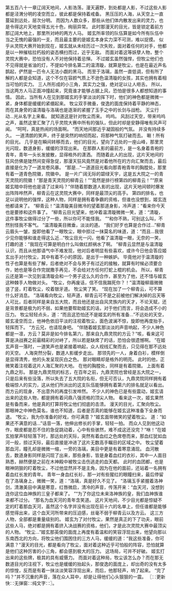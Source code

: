第五百八十一章辽阔天地间，人影浩荡，漫天遍野，到处都是人影，不过这些人影都是泾渭分明的凌空而立，彼此都是保持着戒备。
黑压压的人海，从天空上一直蔓延到远处，层次分明。
而因为人数众多，那些从他们体内散发出来的灵力，也是令得这片天地变得五光十色，绚丽异常。
此时那漫天的目光，皆是锁定着前方那辽阔大地上，那里所对峙的两方人马。
姬玄所率领的队伍算是如今所有队伍中当之无愧的最强的一支，而且最主要的是姬玄本身实力深不可测，难以捉摸。
似乎从灵院大赛开始到现在，姬玄就从未经历过一次失败，面对着任何的对手，他都是以一种摧枯拉朽般的姿态横扫而过，近乎无敌。
而面对着这等妖孽人物，整个灵院大赛中，恐怕没有人不对他保持着忌惮。
不过姬玄虽然强悍，但牧尘他们也不见得就是省油的灯，不提如今排名第二的温清璇，就算是牧尘，也是在最近声名鹊起，俨然是一匹令人无法小觑的黑马。
而至于洛璃，虽然一直低调，但有所了解的人都是会知道，这个不仅在容颜气质上不逊色温清璇的女孩，其实也拥有着相当可怕的实力。
三人所形成的小三角，其实力之强，绝对足以让人咂舌。
所以，当这两方人马正面冲撞起来，究竟谁才能够占据上风，恐怕是很多人都想知道的事情。
因此，当所有人在见到那姬玄的手掌淡淡的挥下时，他们的神色都是微微一紧，身体都是缓缓的紧绷起来。
牧尘双手微垂，俊逸的面庞保持着平静的神态，而在其身旁的温清璇与洛璃也是逐渐的紧握了玉手之中的长剑与战枪。
灭尘行动...光从名字上来看。
就知道这是针对牧尘而来。
呜呜。
风刮过天空，带来呜呜之声，虽然这里汇聚了几乎灵院大赛中所有的强队，但此时却是安静得唯有风声可闻。
“呵呵，真是热闹的场面啊。
”而天地间那近乎凝固般的气氛。
并没有持续多久。
一道清朗的笑声，终于是突然的响彻而起，将那种气氛打破而去。
唰！所有的目光。
几乎是在瞬间转移而去，他们的目光，望向了远处的一座山峰，那里灵光闪现，数道身影，缓缓的浮现出来。
在那群人影的最前方，是一名身着青袍的青年，青年一头长发披散，显得格外的潇洒。
而随着此人的出现，这片天地间的狂风仿佛是陡然间变得急促，那漫天狂风竟然是对着他所在的方向汇聚而去，最后直接是化为了一道龙卷风暴。
“那是...”一道道目光看向那青袍青年的胸膛处，那里有着一道青色院徽，院徽中。
是一片广阔无际的碧绿天宇，这是五大院之一的青天灵院的院徽！“那是青天灵院的柳青云！”“竟然是排行榜第四的柳青云！”“原来姬玄暗中将他也是请了过来吗？”伴随着那数道人影的出现，这片天地间顿时爆发出阵阵哗然声，柳青云在这灵院大赛中，同样是最顶尖的高手。
第四的排名，也足以说明他的强悍，这种人物，同样是拥有着争霸的资格，但谁也没想到，姬玄连他都请来了。
“柳青云！”温清璇美目微冷的望着那道身影，冷声道：“看来你今天也是要掺和这件事了。
”柳青云目光望来，他冲着温清璇微微一笑，道：“清璇，这件事牧尘做得过分了一些，所以你可不能怪我。
”“和你不熟，可别这么叫，不然别怪我不客气。
”温清璇美目微垂，淡淡的道。
“我们好歹也算是合作过...”柳青云眉头一皱，旋即他看了一眼牧尘，眼中掠过一抹莫名的味道，道：“而且...我很少见你能够和谁走得这么近...”牧尘目光一闪，他看了温清璇一眼，无奈的一笑，打趣的道：“我现在可算是明白什么叫做红颜祸水了啊。
”柳青云显然是与温清璇认识，而且从他那语气中不难发现，他对后者明显有些喜欢，或许今日他会答应姬玄出手对付牧尘，其中有着不小的原因，是出于一种嫉妒。
毕竟他对于温清璇的性子也算是有些了解，后者绝对不会与男子有过近的接触，就算有时候必须要合作，她也是等合作完就撒手再见，不会给对方任何打蛇上棍的机会。
所以，柳青云还是第一次见到温清璇会和一个男子这么久的合作，甚至为了他，还不惜与姬玄这种棘手人物做对头。
“牧尘，你再废话，信不信我踹死你？！”温清璇柳眉微微竖了竖，盯着牧尘，咬着银牙道。
牧尘笑了笑。
“现在加了一个柳青云，可不算什么好消息。
”洛璃看向牧尘，轻声道，柳青云可不是之前被他们解决掉的吕天等人可比，后者同样是来自五大院，而且他还是出自风灵族内的天才，不论天赋，还是背景都是极为的不弱，如果他要帮助姬玄的话，对于他们而言，将会造成不小的压力。
牧尘轻轻点头，道：“而且这恐怕还不是姬玄的所有准备...”不远处的天空，姬玄凌空而立，他神色依旧平淡的注视着牧尘，面色波澜不惊，旋即他再度抬手，轻挥而下。
“方云兄，也请现身吧。
”伴随着姬玄那淡淡的声音响起，不少人神色都是一凛，方云？莫非是如今排名第六，那来自九鼎灵院的方云？“咳，看来这可算是决战赛之前最精彩的对峙了，所以若是缺席了的话，恐怕会很遗憾啊。
”在姬玄声音一落时，一道笑声也是紧接着响起，众人视线汇聚而去，只见得在那不远处的天空。
人海突然分裂，数道人影缓步走出。
那领先的一人，身着白衫，模样倒是显得清秀，他的头发呈现灰白之色。
那对眼睛却是格外的明亮。
此时的他，正微笑着注视着这片人海汇聚的大地。
在他的胸膛处，同样是有着院徽。
上面有着九鼎之形。
那是九鼎灵院的标志，在百年之前，九鼎灵院也曾经是五大院之一，只是后来有些没落，所以失去了五大院的名衔，但无可否认，九鼎灵院同样拥有着极端惊人的实力，这从他们所派出的这支队伍能够拥有着第六的排名就足以看出。
而方云的现身，不出意外的再度引发哗然。
不少人的神色已是有些震动，姬玄请出来的这些人物，都是拥有着问鼎八强资格的顶尖人物。
看来这一次，姬玄果然是有备而来，他是真的打算将牧尘他们彻底的击溃。
漫天的目光，汇聚向牧尘。
那眼神之中神色莫名，谁也不知道，后者是否真的能够在姬玄这种准备下全身而退。
“牧尘，我为你准备的好戏，你可满意？”姬玄面带微笑的望着牧尘。
道：“如果还不满意的话...”话音一落，他伸出修长的手掌，轻轻一拍。
而众人见到他这动作，眼皮都是忍不住的急促跳动着，心中有些骇然，难不成这还没完？“咻！”在姬玄拍掌声轻轻落下时，那远处的天际，突然有着血红之色席卷而来，那血红犹如血河一般，掠过天际，最后直接是冲进了这片无数高手瞩目的区域之中。
牧尘望着那血河，瞳孔却是微微一缩，一旁的洛璃，美目中更是有着寒意涌现。
血河散去，数道身影同样是闪现了出来，那些身影，皆是身着血红的衣衫，其中一人面目熟悉，赫然便是之前在木神殿中被牧尘击伤逃走的血天都。
此时的血团都，也是眼神阴狠的盯着牧尘，不过他显然并不是主角，因为在他的面前，还站着一名拥有着血红长发的青年。
青年一身血红长衫，那一对有些猩红的眼瞳扫来，最后停留在了洛璃身上，微微一笑，道：“洛璃，真是好久不见了。
”洛璃玉手紧握着洛神剑，清澈美目中满是寒意，红唇微启，清冷的声音，传荡开来：“血天河，没想到连你这位血神族的三皇子都来了。
”“为了你这位未来洛神族的皇，我们血神族谁来都不过分。
”那名为血天河的青年含笑道。
这片天地间，不少目光都是惊疑不定的盯着那血天河，虽然这个名字并没有出现在前十六的名单上，但任谁都是能够感觉得出来，这个血天河所带来的压迫感，丝毫不弱于柳青云以及方云。
这三方人物，全部都是重量级别的。
姬玄为了对付牧尘，果然是真正的下了功夫，眼前这些人马，绝对都是拥有着挤入决战赛的资格，他们，才是此次灵院大赛中最顶尖的人物。
“牧尘...”姬玄那英俊的面庞上再度有着温和的笑容浮现出来，他望向那以东南西北的方向，将牧尘他们围困住的三方人马，缓缓的道：“我这些准备，你可满意？”漫天的目光，都是看向了牧尘，面对着这种近乎可怕般的阵容，恐怕就算是他们这种厉害的小三角，都会感到极大的压力。
这场局，可并不好破。
姬玄打出来的这些牌，极其的具有威慑力。
而面对着这种局，牧尘该怎么办？而在那无数道目光的注视下，牧尘也是缓缓的抬起头，那俊逸的面庞上，却出奇的没有太多的惊惶，反而是有着一抹淡淡笑容浮现出来，而后，他那轻声，响了起来。
“完了吗？”并不沉重的声音，落在众人耳中，却是让得他们心头狠狠的一震。
〖∷更新快∷无弹窗∷纯文字∷〗。
